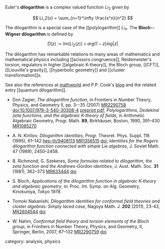 Euler's __dilogarithm__ is a complex valued function $Li_2$ given by

$$
Li_2(x) = \sum_{n=1}^\infty \frac{x^n}{n^2}
$$

The dilogarithm is a special case of the [[polylogarithm]] $Li_n$. The __Bloch--Wigner dilogarithm__ is defined by

$$ D(z) := Im(Li_2(z)) + arg(1-z) log |z| $$

The dilogarithm has remarkable relations to many areas of mathematics and mathematical physics including [[scissors congruence]], Reidemeister's torsion, regulators in higher [[algebraic K-theory]], the Bloch group, [[CFT]], [[Liouville's gravity]], [[hyperbolic geometry]] and [[cluster transformation]]s.  

See also the references at [mathworld](http://mathworld.wolfram.com/Dilogarithm.html)
and P.P. Cook's [blog](http://ppcook.blogspot.com/2005/12/dilogarithms.html) and the related entry [[quantum dilogarithm]].

* Don Zagier, _The dilogarithm function_, in Frontiers in Number Theory, Physics, and Geometry II, pp. 3--35 (2007) [MR2290758](http://www.ams.org/mathscinet-getitem?mr=2290758) [doi:10.1007/978-3-540-30308-4](http://dx.doi.org/10.1007/978-3-540-30308-4) [preprint pdf](http://maths.dur.ac.uk/~dma0hg/dilog.pdf); _Polylogarithms, Dedekind zeta functions, and the algebraic K-theory of fields_, in Arithmetic Algebraic Geometry, Progr. Math. __89__, Birkh&#228;user, Boston, 1990, 391&#8211;430 [MR1085270](http://www.ams.org/mathscinet-getitem?mr=1085270)

* A. N. Kirillov, _Dilogarithm identities_, Progr. Theoret. Phys. Suppl. 118 (1995), 61&#8211;142 [hep-th/9408113](http://arxiv.org/abs/hep-th/9408113)
[MR1356515](http://www.ams.org/mathscinet-getitem?mr=1356515) [doi](http://dx.doi.org/10.1143/PTPS.118.61); _Identities for the Rogers dilogarithm function connected with simple Lie algebras_, J. Soviet Math. 47 (1989), 2450&#8211;2458.

* B. Richmond, G. Szekeres, _Some formulas related to dilogarithm, the zeta function and the Andrews-Gordon identities_, J. Aust. Math. Soc. __31__ (1981), 362&#8211;373 [MR633444](http://www.ams.org/mathscinet-getitem?mr=633444) [doi](http://dx.doi.org/10.1017/S1446788700019492)

* S. Bloch, _Applications of the dilogarithm function in algebraic K-theory and algebraic geometry_, in: Proc. Int. Symp. on Alg. Geometry, Kinokuniya, Tokyo 1978.

* Tomoki Nakanishi, _Dilogarithm identities for conformal field theories and cluster algebras: Simply laced case_, Nagoya Math. J. __202__ (2011), 23-43, [MR2804544](http://www.ams.org/mathscinet-getitem?mr=2804544) [doi](http://dx.doi.org/10.1215/00277630-1260432)

* W. Nahm, _Conformal field theory and torsion elements of the Bloch group_, in Frontiers in Number Theory, Physics, and Geometry, II, Springer, Berlin, 2007, 67&#8211;132 [MR2290759](http://www.ams.org/mathscinet-getitem?mr=2290759) [doi](http://dx.doi.org/10.1007/978-3-540-30308-4_2)

category: analysis, physics